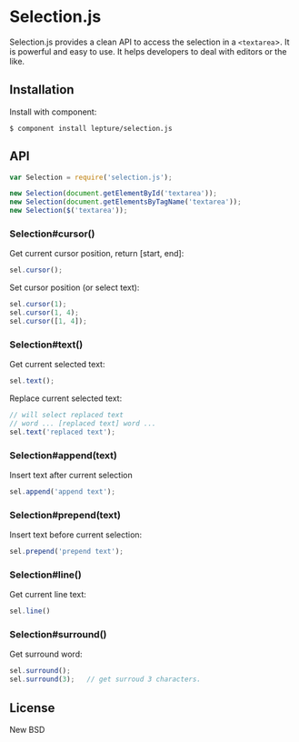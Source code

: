 # Selection.js

Selection.js provides a clean API to access the selection in a `<textarea`>. It is powerful and
easy to use. It helps developers to deal with editors or the like.

## Installation

Install with component:

    $ component install lepture/selection.js


## API

```js
var Selection = require('selection.js');

new Selection(document.getElementById('textarea'));
new Selection(document.getElementsByTagName('textarea'));
new Selection($('textarea'));
```

### Selection#cursor()

Get current cursor position, return [start, end]:

```javascript
sel.cursor();
```

Set cursor position (or select text):

```javascript
sel.cursor(1);
sel.cursor(1, 4);
sel.cursor([1, 4]);
```

### Selection#text()

Get current selected text:

```javascript
sel.text();
```

Replace current selected text:

```javascript
// will select replaced text
// word ... [replaced text] word ...
sel.text('replaced text');
```

### Selection#append(text)

Insert text after current selection

```javascript
sel.append('append text');
```

### Selection#prepend(text)

Insert text before current selection:

```javascript
sel.prepend('prepend text');
```

### Selection#line()

Get current line text:

```javascript
sel.line()
```

### Selection#surround()

Get surround word:

```javascript
sel.surround();
sel.surround(3);   // get surroud 3 characters.
```

## License

New BSD
